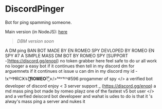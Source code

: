 # DiscordPinger
Bot for ping spamming someone.

Main version (in NodeJS): [here](https://github.com/justwolfii/DiscordPinger)

> _DBM version soon_

A DM ping BAN BOT MADE BY EN ROMEO SPY
DEVLOPED BY ROMEO EN SPY #7
A SIMPLE MASS DM BOT BY ROMEO SPY
[SUPPORT -]https://discord.gg/enopl)
no token grabber here feel safe to do ur all work
no looger a easy bot
if it continues then tell in my discord dm for arguemnets
if it continues ot issue
u can dm in my discord my id - !xᵀᴹĦɌCӾ𒂟ζ͜͡𝐑𝐎𝐌𝐄𝐎¹¹ ⃟</>ˢᵖʸ†ᴱᴺ#596
progammer of spy
</> a verified bot developer of discord
enjoy < 3
server support _ (https://discord.gg/enop)
a md mass ping bot made by romeo playz
one of the fastest v5 bot user  </>
and a verfied deiscord bot developeer and wahat is udes to do is that it 's 
alway's mass ping a server and nukes it
